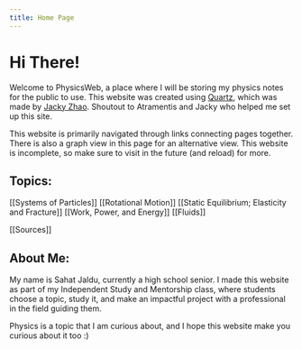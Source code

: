 ```yaml
---
title: Home Page
---
```

# Hi There!

Welcome to PhysicsWeb, a place where I will be storing my physics notes for the public to use. This website was created using [Quartz](https://quartz.jzhao.xyz/), which was made by [Jacky Zhao](https://jzhao.xyz/). Shoutout to Atramentis and Jacky who helped me set up this site.

This website is primarily navigated through links connecting pages together. There is also a graph view in this page for an alternative view. This website is incomplete, so make sure to visit in the future (and reload) for more.

## Topics:

[[Systems of Particles]]
[[Rotational Motion]]
[[Static Equilibrium; Elasticity and Fracture]]
[[Work, Power, and Energy]]
[[Fluids]]


[[Sources]]
## About Me:

My name is Sahat Jaldu, currently a high school senior. I made this website as part of my Independent Study and Mentorship class, where students choose a topic, study it, and make an impactful project with a professional in the field guiding them.

Physics is a topic that I am curious about, and I hope this website make you curious about it too :)
